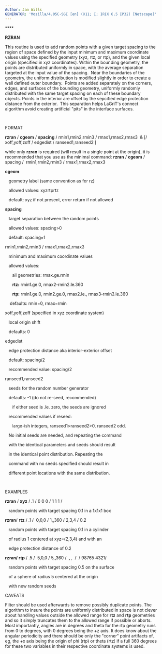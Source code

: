 ```yaml
---
Author: Jan Wills
GENERATOR: 'Mozilla/4.05C-SGI [en] (X11; I; IRIX 6.5 IP32) [Netscape]'
---
```


**** 

 **RZRAN**

  This routine is used to add random points with a given target
  spacing to the region of space defined by the input minimum and
  maximum coordinate values using the specified geometry (xyz, rtz, or
  rtp), and the given local origin (specified in xyz coordinates).
  Within the bounding geometry, the points are distributed uniformly
  in space, with the average separation targeted at the input value of
  the spacing.  Near the boundaries of the geometry, the uniform
  distribution is modified slightly in order to create a well defined
  outer boundary.  Points are added separately on the corners, edges,
  and surfaces of the bounding geometry, uniformly randomly
  distributed with the same target spacing on each of these boundary
  objects. Points in the interior are offset by the sepcified edge
  protection distance from the exterior.  This separation helps
  LaGriT's connect algorithm avoid creating artificial "pits" in the
  interface surfaces.

 

 FORMAT

  **rzran** / **cgeom** / **spacing** / rmin1,rmin2,rmin3 /
  rmax1,rmax2,rmax3  & [/ xoff,yoff,zoff / edgedist /
  ranseed1,ranseed2 ]
 
  while only **rzran** is required (will result in a single point at
  the origin), it is recommended that you use as the minimal command:
  **rzran** / **cgeom** / spacing /  rmin1,rmin2,rmin3 /
  rmax1,rmax2,rmax3
 
  **cgeom**

     geometry label (same convention as for rz)

     allowed values: xyzrtprtz

     default: xyz if not present, error return if not allowed
 
  **spacing**

     target separation between the random points

     allowed values: spacing&gt;0

     default: spacing=1
 
  rmin1,rmin2,rmin3 / rmax1,rmax2,rmax3

     minimum and maximum coordinate values

     allowed values:

        all geometries: rmax.ge.rmin

        **rtz:** rmin1.ge.0, rmax2-rmin2.le.360

        **rtp**: rmin1.ge.0, rmin2.ge.0, rmax2.le.,
  rmax3-rmin3.le.360

      defaults: rmin=0, rmax=rmin
 
  xoff,yoff,zoff (specified in xyz coordinate system)

     local origin shift

     defaults: 0
 
  edgedist

     edge protection distance aka interior-exterior offset

     default: spacing/2

     recommended value: spacing/2
 
  ranseed1,ranseed2

     seeds for the random number generator

     defaults: -1 (do not re-seed, recommended)

        if either seed is .le. zero, the seeds are ignored

     recommended values if reseed:

        large-ish integers, ranseed1&gt;ranseed2&gt;0, ranseed2 odd.

     No initial seeds are needed, and repeating the command

     with the identical parameters and seeds should result

     in the identical point distribution. Repeating the

     command with no seeds specified should result in

     different point locations with the same distribution.

   

 EXAMPLES

  **rzran** / **xyz** / .1 / 0 0 0 / 1 1 1 /

     random points with target spacing 0.1 in a 1x1x1 box
 
  **rzran**/ **rtz** / .1 /  0,0,0 / 1,,360 / 2,3,4 / 0.2

     random points with target spacing 0.1 in a cylinder

     of radius 1 centered at xyz=(2,3,4) and with an

     edge protection distance of 0.2
 
  **rzran/ rtp** / .5 /  5,0,0 / 5,,360 /  , ,  /  / 98765 4321/

     random points with target spacing 0.5 on the surface

     of a sphere of radius 5 centered at the origin

     with new random seeds

 CAVEATS

  Filter should be used afterwards to remove possibly duplicate
  points. The algorithm to insure the points are uniformly distributed
  in space is not clever about handling values outside the allowed
  range for **rtz** and **rtp** geometries and so it simply truncates
  them to the allowed range if possible or aborts. Most importantly,
  angles are in degrees and theta for the rtp geometry runs from 0 to
   degrees, with 0 degrees being the +z axis. It does know about
  the angular periodicity and there should be only the "corner" point
  artifacts of, eg, the +x axis being the origin of phi (rtp) or theta
  (rtz) if a full 360 degrees for these two variables in their
  respective coordinate systems is used.
